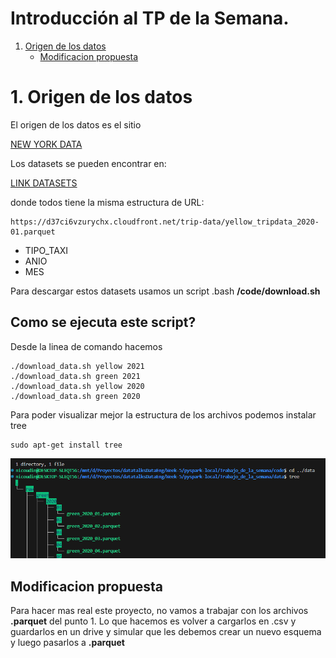 # Introducción al TP de la Semana.

1. [Origen de los datos](#1.-origen-de-los-datos)
    - [Modificacion propuesta](#.-modificacion-propuesta)


# 1. Origen de los datos

El origen de los datos es el sitio 

[NEW YORK DATA](https://www.nyc.gov/)

Los datasets se pueden encontrar en:

[LINK DATASETS](https://www.nyc.gov/)

donde todos tiene la misma estructura de URL:

```
https://d37ci6vzurychx.cloudfront.net/trip-data/yellow_tripdata_2020-01.parquet
```

+ TIPO_TAXI
+ ANIO
+ MES

Para descargar estos datasets usamos un script .bash __/code/download.sh__

## Como se ejecuta este script?

Desde la linea de comando hacemos

```shell
./download_data.sh yellow 2021
./download_data.sh green 2021
./download_data.sh yellow 2020
./download_data.sh green 2020
```

Para poder visualizar mejor la estructura de los archivos podemos instalar tree

```shell
sudo apt-get install tree
```

![comando tree](../img/tutorial-spark/tree-comando.png)

## Modificacion propuesta

Para hacer mas real este proyecto, no vamos a trabajar con los archivos __.parquet__ del punto 1.
Lo que hacemos es volver a cargarlos en .csv y guardarlos en un drive y simular que les debemos crear un nuevo esquema y luego pasarlos a __.parquet__